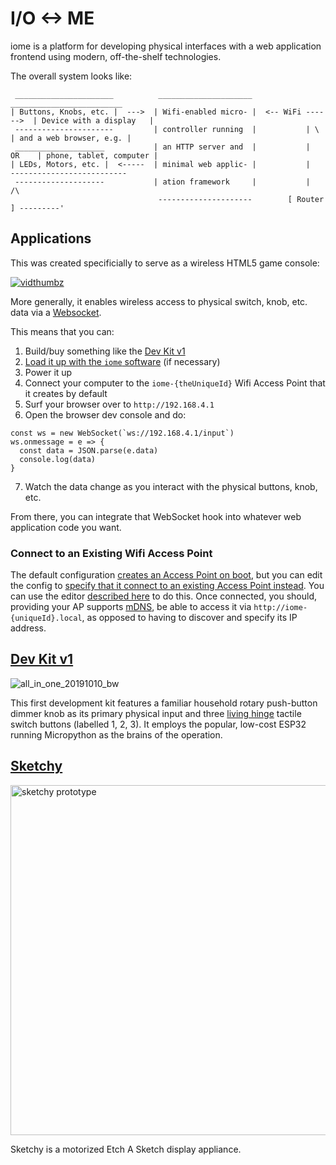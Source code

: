 # I/O <-> ME

iome is a platform for developing physical interfaces with a web application frontend using modern, off-the-shelf technologies.

The overall system looks like:

```
 ______________________          _____________________                      _________________________
| Buttons, Knobs, etc. |  --->  | Wifi-enabled micro- |  <-- WiFi ------>  | Device with a display   |
 ----------------------         | controller running  |           | \      | and a web browser, e.g. |
 ____________________           | an HTTP server and  |           |  OR    | phone, tablet, computer |
| LEDs, Motors, etc. |  <-----  | minimal web applic- |           |         --------------------------
 --------------------           | ation framework     |           |               /\   
                                 ---------------------        [ Router ] ---------'
```

## Applications

This was created specificially to serve as a wireless HTML5 game console:

[![vidthumbz](https://user-images.githubusercontent.com/585182/67110218-33585880-f1a0-11e9-9881-7b0d15b13a66.png)](https://youtu.be/Y_KrPvnUPak)

More generally, it enables wireless access to physical switch, knob, etc. data via a [Websocket](https://developer.mozilla.org/en-US/docs/Web/API/WebSockets_API).

This means that you can:

1. Build/buy something like the [Dev Kit v1](https://github.com/derekenos/iome/tree/master/dev_kits/v1)
2. [Load it up with the `iome` software](https://github.com/derekenos/iome/tree/master/dev_kits/v1#loading-the-firmware-onto-the-esp32) (if necessary)
3. Power it up
4. Connect your computer to the `iome-{theUniqueId}` Wifi Access Point that it creates by default
5. Surf your browser over to `http://192.168.4.1`
6. Open the browser dev console and do:
```
const ws = new WebSocket(`ws://192.168.4.1/input`)
ws.onmessage = e => {
  const data = JSON.parse(e.data)
  console.log(data)
}
```
7. Watch the data change as you interact with the physical buttons, knob, etc.

From there, you can integrate that WebSocket hook into whatever web application code you want.

### Connect to an Existing Wifi Access Point

The default configuration [creates an Access Point on boot](https://github.com/derekenos/iome/blob/master/dev_kits/v1/filesystem/config.json#L7-L8), but you can edit the config to [specify that it connect to an existing Access Point instead](https://github.com/derekenos/iome/blob/master/dev_kits/v1/filesystem/config.json#L9-L11). You can use the editor [described here](https://github.com/derekenos/femtoweb/#in-browser-file-editor) to do this. Once connected, you should, providing your AP supports [mDNS](http://multicastdns.org/), be able to access it via `http://iome-{uniqueId}.local`, as opposed to having to discover and specify its IP address.

## [Dev Kit v1](https://github.com/derekenos/iome/tree/master/dev_kits/v1)

![all_in_one_20191010_bw](https://user-images.githubusercontent.com/585182/66948574-f74bb900-f022-11e9-9d6a-b5a0445ed567.png)

This first development kit features a familiar household rotary push-button dimmer knob as its primary physical input and three [living hinge](https://en.wikipedia.org/wiki/Living_hinge) tactile switch buttons (labelled 1, 2, 3). It employs the popular, low-cost ESP32 running Micropython as the brains of the operation.

## [Sketchy](https://github.com/derekenos/iome/tree/master/appliances/sketchy)

<a href="https://github.com/derekenos/iome/tree/master/appliances/sketchy">
  <img src="https://user-images.githubusercontent.com/585182/69062387-d80cc680-09e8-11ea-82ab-671f9070fd5e.png" alt="sketchy prototype" width="560" />
</a>

Sketchy is a motorized Etch A Sketch display appliance.


